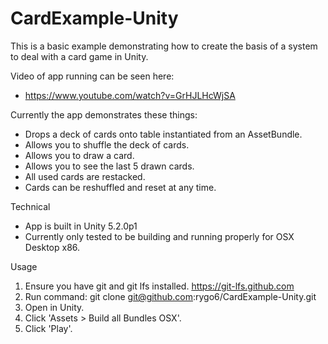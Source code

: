 # CardExample-Unity

This is a basic example demonstrating how to create the basis of a system to deal with a card game in Unity.

Video of app running can be seen here:
- https://www.youtube.com/watch?v=GrHJLHcWjSA

Currently the app demonstrates these things:
- Drops a deck of cards onto table instantiated from an AssetBundle.
- Allows you to shuffle the deck of cards.
- Allows you to draw a card.
- Allows you to see the last 5 drawn cards.
- All used cards are restacked.
- Cards can be reshuffled and reset at any time.

Technical
- App is built in Unity 5.2.0p1
- Currently only tested to be building and running properly for OSX Desktop x86.

Usage
1. Ensure you have git and git lfs installed. https://git-lfs.github.com
2. Run command: git clone git@github.com:rygo6/CardExample-Unity.git
3. Open in Unity.
4. Click 'Assets > Build all Bundles OSX'.
5. Click 'Play'.
